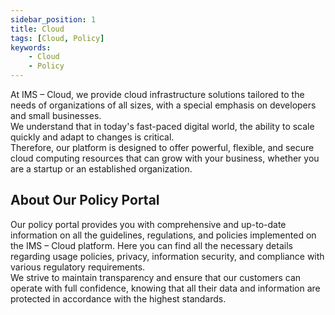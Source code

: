 ```yaml
---
sidebar_position: 1
title: Cloud
tags: [Cloud, Policy]
keywords:
    - Cloud
    - Policy
---
```


At IMS – Cloud, we provide cloud infrastructure solutions tailored to the needs of organizations of all sizes, with a special emphasis on developers and small businesses.  
We understand that in today's fast-paced digital world, the ability to scale quickly and adapt to changes is critical.  
Therefore, our platform is designed to offer powerful, flexible, and secure cloud computing resources that can grow with your business, whether you are a startup or an established organization.

## About Our Policy Portal  
Our policy portal provides you with comprehensive and up-to-date information on all the guidelines, regulations, and policies implemented on the IMS – Cloud platform. Here you can find all the necessary details regarding usage policies, privacy, information security, and compliance with various regulatory requirements.  
We strive to maintain transparency and ensure that our customers can operate with full confidence, knowing that all their data and information are protected in accordance with the highest standards.